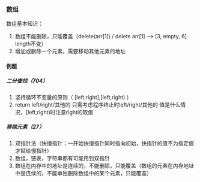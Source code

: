 ### 数组
数组基本知识：
1. 数组不能删除，只能覆盖（delete(arr[1]) / delete arr[1] --> [3, empty, 6] length不变）
2. 增加或删除一个元素，需要移动其他元素的地址

#### 例题
##### 二分查找（704）
1. 坚持循环不变量的原则（ [left,right],[left,right) ）
2. return left/right/其他的  只需考虑程序终止时left/right/其他的 值是什么情况，[left,right)时注意right的取值
##### 移除元素（27）
1. 双指针法（快慢指针：一开始快慢指针同时指向初始，快指针的值不为指定值才赋给慢指针）
2. 数组，链表，字符串都有可能用到双指针
3. 数组在内存中的地址是连续的，不能删除，只能覆盖（数组的元素在内存地址中是连续的，不能单独删除数组中的某个元素，只能覆盖）
